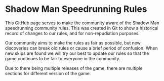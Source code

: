 # Shadow Man Speedrunning Rules

This GitHub page serves to make the community aware of the Shadow Man speedrunning community rules. This was created in Git to show a historical record of changes to our rules, and for non-repudiation purposes.

Our community aims to make the rules as fair as possible, but new discoveries can break old rules or cause a brief period of confusion. When new skips are found we will try our best to update our rules so that the game continues to be fair to everyone in the community.

Due to there being multiple releases of the game, there are multiple sections for different version of the game.
